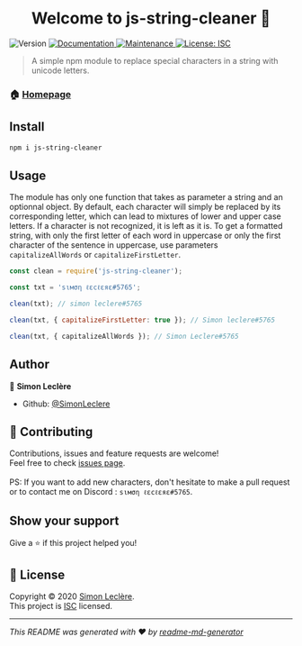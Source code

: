 <h1 align="center">Welcome to js-string-cleaner 👋</h1>
<p>
  <img alt="Version" src="https://img.shields.io/badge/version-1.0.0-blue.svg?cacheSeconds=2592000" />
  <a href="https://github.com/SimonLeclere/Js-String-Cleaner#readme" target="_blank">
    <img alt="Documentation" src="https://img.shields.io/badge/documentation-yes-brightgreen.svg" />
  </a>
  <a href="https://github.com/SimonLeclere/Js-String-Cleaner/graphs/commit-activity" target="_blank">
    <img alt="Maintenance" src="https://img.shields.io/badge/Maintained%3F-yes-green.svg" />
  </a>
  <a href="https://github.com/SimonLeclere/Js-String-Cleaner/blob/master/LICENSE" target="_blank">
    <img alt="License: ISC" src="https://img.shields.io/github/license/SimonLeclere/js-string-cleaner" />
  </a>
</p>

> A simple npm module to replace special characters in a string with unicode letters.

### 🏠 [Homepage](https://github.com/SimonLeclere/Js-String-Cleaner#readme)

## Install

```sh
npm i js-string-cleaner
```

## Usage

The module has only one function that takes as parameter a string and an optionnal object. By default, each character will simply be replaced by its corresponding letter, which can lead to mixtures of lower and upper case letters. If a character is not recognized, it is left as it is. To get a formatted string, with only the first letter of each word in uppercase or only the first character of the sentence in uppercase, use parameters `capitalizeAllWords` or `capitalizeFirstLetter`.

```js
const clean = require('js-string-cleaner');

const txt = 'sιмση ℓεcℓεяε#5765';

clean(txt); // simon leclere#5765

clean(txt, { capitalizeFirstLetter: true }); // Simon leclere#5765

clean(txt, { capitalizeAllWords }); // Simon Leclere#5765
```

## Author

👤 **Simon Leclère**

* Github: [@SimonLeclere](https://github.com/SimonLeclere)

## 🤝 Contributing

Contributions, issues and feature requests are welcome!<br />Feel free to check [issues page](https://github.com/SimonLeclere/Js-String-Cleaner/issues).
<br><br>
PS: If you want to add new characters, don't hesitate to make a pull request or to contact me on Discord : `sιмση ℓεcℓεяε#5765`.

## Show your support

Give a ⭐️ if this project helped you!

## 📝 License

Copyright © 2020 [Simon Leclère](https://github.com/SimonLeclere).<br />
This project is [ISC](https://github.com/SimonLeclere/Js-String-Cleaner/blob/master/LICENSE) licensed.

***
_This README was generated with ❤️ by [readme-md-generator](https://github.com/kefranabg/readme-md-generator)_